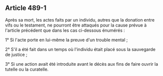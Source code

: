 Article 489-1
----
Après sa mort, les actes faits par un individu, autres que la donation entre
vifs ou le testament, ne pourront être attaqués pour la cause prévue à l'article
précédent que dans les cas ci-dessous énumérés :

1° Si l'acte porte en lui-même la preuve d'un trouble mental ;

2° S'il a été fait dans un temps où l'individu était placé sous la sauvegarde de
justice ;

3° Si une action avait été introduite avant le décès aux fins de faire ouvrir la
tutelle ou la curatelle.

